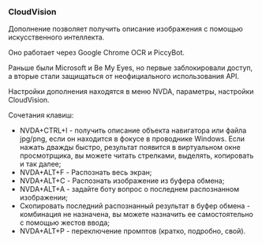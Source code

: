 ### CloudVision

Дополнение позволяет получить описание изображения с помощью искусственного интеллекта.

Оно работает через Google Chrome OCR и PiccyBot.

Раньше были Microsoft и Be My Eyes, но первые заблокировали доступ, а вторые стали защищаться от неофициального использования API.

Настройки дополнения находятся в меню NVDA, параметры, настройки CloudVision.

Сочетания клавиш:
* NVDA+CTRL+I - получить описание объекта навигатора  или файла jpg/png, если он находится в фокусе в проводнике Windows. Если нажать дважды быстро, результат появится в виртуальном окне просмотрщика, вы можете читать стрелками, выделять, копировать и так далее;
* NVDA+ALT+F - Распознать весь экран;
* NVDA+ALT+C - Распознать изображение  из буфера обмена;
* NVDA+ALT+A - задайте боту вопрос о последнем распознанном изображении;
* Скопировать  последний распознанный результат в буфер обмена - комбинация не назначена, вы можете назначить ее самостоятельно с помощью жестов ввода;
* NVDA+ALT+P - переключение промптов (кратко, подробно, свой).

